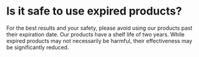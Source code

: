 # Is it safe to use expired products?

For the best results and your safety, please avoid using our products past their expiration date. Our products have a shelf life of two years. While expired products may not necessarily be harmful, their effectiveness may be significantly reduced.